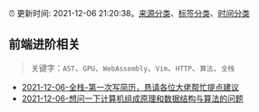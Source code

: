 :alarm_clock: 更新时间: 2021-12-06 21:20:38。[来源分类](../README.md)、[标签分类](../TAGS.md)、[时间分类](../TIMELINE.md)

## 前端进阶相关


> 关键字：`AST`、`GPU`、`WebAssembly`、`Vim`、`HTTP`、`算法`、`全栈`



- [2021-12-06-全栈-第一次写简历，恳请各位大佬帮忙提点建议](https://www.v2ex.com/t/820489) 
- [2021-12-06-想问一下计算机组成原理和数据结构与算法的问题](https://www.v2ex.com/t/820472) 